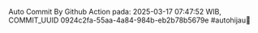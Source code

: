 Auto Commit By Github Action pada: 2025-03-17 07:47:52 WIB, COMMIT_UUID 0924c2fa-55aa-4a84-984b-eb2b78b5679e #autohijau🗿
